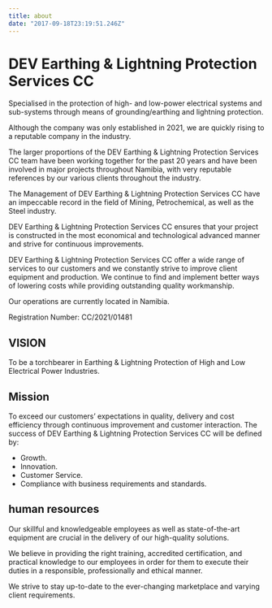```yaml
---
title: about
date: "2017-09-18T23:19:51.246Z"
---
```


# DEV Earthing & Lightning Protection Services CC

Specialised in the protection of high- and low-power electrical systems and sub-systems through means of grounding/earthing and lightning protection.

Although the company was only established in 2021, we are quickly rising to a reputable company in the industry.

The larger proportions of the DEV Earthing & Lightning Protection Services CC team have been working together for the past 20 years and have been involved in major projects throughout Namibia, with very reputable references by our various clients throughout the industry.

The Management of DEV Earthing & Lightning Protection Services CC have an impeccable record in the field of Mining, Petrochemical, as well as the Steel industry.

DEV Earthing & Lightning Protection Services CC ensures that your project is constructed in the most economical and technological advanced manner and strive for continuous improvements.

DEV Earthing & Lightning Protection Services CC offer a wide range of services to our customers and we constantly strive to improve client equipment and production. We continue to find and implement better ways of lowering costs while providing outstanding quality workmanship.

Our operations are currently located in Namibia.

Registration Number: CC/2021/01481

## VISION

To be a torchbearer in Earthing & Lightning Protection of High and Low Electrical Power Industries.

## Mission

To exceed our customers’ expectations in quality, delivery and cost efficiency through continuous improvement and customer interaction.
The success of DEV Earthing & Lightning Protection Services CC will be defined by:
- Growth.
- Innovation.
- Customer Service.
- Compliance with business requirements and standards.


## human resources

Our skillful and knowledgeable employees as well as state-of-the-art equipment are crucial in the delivery of our high-quality solutions.

We believe in providing the right training, accredited certification, and practical knowledge to our employees in order for them to execute their duties in a responsible, professionally and ethical manner.

We strive to stay up-to-date to the ever-changing marketplace and varying client requirements.
